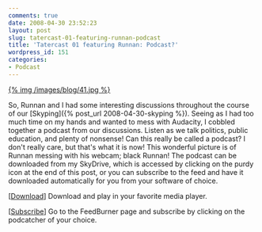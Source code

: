 ```yaml
---
comments: true
date: 2008-04-30 23:52:23
layout: post
slug: tatercast-01-featuring-runnan-podcast
title: 'Tatercast 01 featuring Runnan: Podcast?'
wordpress_id: 151
categories:
- Podcast
---
```


[{% img /images/blog/41.jpg %}](/images/blog/41.jpg)

So, Runnan and I had some interesting discussions throughout the course of our [Skyping]({% post_url 2008-04-30-skyping %}). Seeing as I had too much time on my hands and wanted to mess with Audacity, I cobbled together a podcast from our discussions. Listen as we talk politics, public education, and plenty of nonsense! Can this really be called a podcast? I don't really care, but that's what it is now! This wonderful picture is of Runnan messing with his webcam; black Runnan! The podcast can be downloaded from my SkyDrive, which is accessed by clicking on the purdy icon at the end of this post, or you can subscribe to the feed and have it downloaded automatically for you from your software of choice.

[[Download](http://public.bay.livefilestore.com/y1p8vmcp-8btaMfe7cprmFqfPesiW0FHLzbZV8jqgJgyq9nr0gAw8SRV4nN1wFwmgZJRjhu5JGE0hJTLJ6-i-SpTA/Tatercast01.mp3)] Download and play in your favorite media player.

[[Subscribe](http://feeds.feedburner.com/Tatercast)] Go to the FeedBurner page and subscribe by clicking on the podcatcher of your choice.
